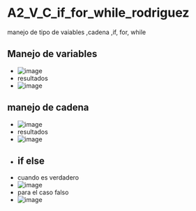 # A2_V_C_if_for_while_rodriguez
manejo de tipo de vaiables ,cadena ,if, for, while
## Manejo de variables
- ![image](https://github.com/user-attachments/assets/d998c984-4af4-4224-88f5-fc43c4476c15)
- resultados
- ![image](https://github.com/user-attachments/assets/6c3623df-141c-461d-8bd8-bb0434130cf2)
## manejo de cadena
- ![image](https://github.com/user-attachments/assets/9f65eeac-2e38-4e04-a0ce-47666136015a)
- resultados
- ![image](https://github.com/user-attachments/assets/528d443d-4790-4bf9-bfce-f34d1151a4b7)
- ## if else
- cuando es verdadero
- ![image](https://github.com/user-attachments/assets/a1ed24ab-06c1-4049-b742-cd24285aac92)
- para el caso falso
- ![image](https://github.com/user-attachments/assets/fd83a0e8-2aea-41c1-bd0f-b0eb049b6b2e)

